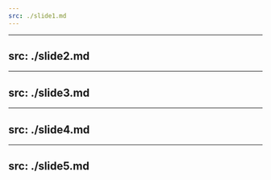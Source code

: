 ```yaml
---
src: ./slide1.md
---
```


---
src: ./slide2.md
---

---
src: ./slide3.md
---

---
src: ./slide4.md
---

---
src: ./slide5.md
---